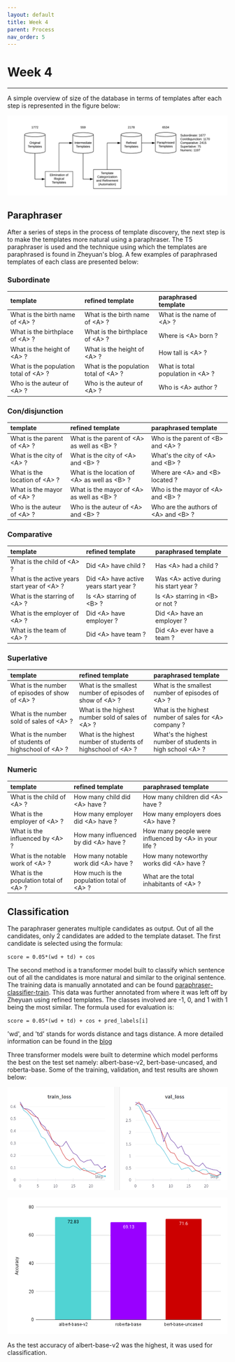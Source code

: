 ```yaml
---
layout: default
title: Week 4
parent: Process
nav_order: 5
---
```


# Week 4

---

A simple overview of size of the database in terms of templates after each step is represented in the figure below:

![](../../assets/images/Template_Update2.png)

## Paraphraser

After a series of steps in the process of template discovery, the next step is to make the templates more natural using a  paraphraser. The T5 paraphraser is used and the technique using which the templates are paraphrased is found in Zheyuan's blog. A few examples of paraphrased templates of each class are presented below:

### Subordinate
<div class="code-example" markdown="1">

|    template            | refined template        | paraphrased template   | 
|:-------------|:------------------|:------------------|
| What is the birth name of \<A> ?  | What is the birth name of \<A> ?  | What is the name of \<A> ? |
| What is the birthplace of \<A> ? | What is the birthplace of \<A> ?   | Where is \<A> born ? |
| What is the height of \<A> ?  | What is the height of \<A> ?  | How tall is \<A> ? |
| What is the population total of \<A> ? | What is the population total of \<A> ? | What is total population in \<A> ? | 
| Who is the auteur of \<A> ?  | Who is the auteur of \<A> ? | Who is \<A> author ? | 

</div>

### Con/disjunction
<div class="code-example" markdown="1">

|    template            | refined template        | paraphrased template   | 
|:-------------|:------------------|:------------------|
| What is the parent of \<A> ?  | What is the parent of \<A> as well as \<B> ?  | Who is the parent of \<B> and \<A> ? |
| What is the city of \<A> ? | What is the city of \<A> and \<B> ?   | What's the city of \<A> and \<B> ? |
| What is the location of \<A> ?  | What is the location of \<A> as well as \<B> ?  | Where are \<A> and \<B> located ? |
| What is the mayor of \<A> ? | What is the mayor of \<A> as well as \<B> ? | Who is the mayor of \<A> and \<B> ? | 
| Who is the auteur of \<A> ?  | Who is the auteur of \<A> and \<B> ? | Who are the authors of \<A> and \<B> ? | 

</div>

### Comparative
<div class="code-example" markdown="1">

|    template            | refined template        | paraphrased template   | 
|:-------------|:------------------|:------------------|
| What is the child of \<A> ?  | Did \<A> have child ?  | Has \<A> had a child ? |
| What is the active years start year of \<A> ? | Did \<A> have active years start year ?   | Was \<A> active during his start year ? |
| What is the starring of \<A> ? | Is \<A> starring of \<B> ?  | Is \<A> starring in \<B> or not ? |
| What is the employer of \<A> ? | Did \<A> have employer ? | Did \<A> have an employer ? | 
| What is the team of \<A> ? | Did \<A> have team ?  | Did \<A> ever have a team ? | 

</div>

### Superlative
<div class="code-example" markdown="1">

|    template            | refined template        | paraphrased template   | 
|:-------------|:------------------|:------------------|
| What is the number of episodes of show of \<A> ? | What is the smallest number of episodes of show of \<A> ?  | What is the smallest number of episodes of \<A> ? |
| What is the number sold of sales of \<A> ? | What is the highest number sold of sales of \<A> ?  | What is the highest number of sales for \<A> company ? |
| What is the number of students of highschool of \<A> ? | What is the highest number of students of highschool of \<A> ? | What's the highest number of students in high school \<A> ? |

</div>

### Numeric
<div class="code-example" markdown="1">

|    template            | refined template        | paraphrased template   | 
|:-------------|:------------------|:------------------|
| What is the child of \<A> ?  | How many child did \<A> have ?  | How many children did \<A> have ? |
| What is the employer of \<A> ? | How many employer did \<A> have ?  | How many employers does \<A> have ? |
| What is the influenced by \<A> ? | How many influenced by did \<A> have ?  | How many people were influenced by \<A> in your life ? |
| What is the notable work of \<A> ? | How many notable work did \<A> have ? | How many noteworthy works did \<A> have ? | 
| What is the population total of \<A> ? | How much is the population total of \<A> ? | What are the total inhabitants of \<A> ? | 

## Classification

The paraphraser generates multiple candidates as output. Out of all the candidates, only 2 candidates are added to the template dataset. The first candidate is selected using the formula:

```
score = 0.05*(wd + td) + cos
```

The second method is a transformer model built to classify which sentence out of all the candidates is more natural and similar to the original sentence. The training data is manually annotated and can be found [paraphraser-classifier-train](https://docs.google.com/document/d/1on4Cyxgq2EiwpebjvziNwPAoZpYjSsZENQ-bTZCtfiU). This data was further annotated from where it was left off by Zheyuan using refined templates. The classes involved are -1, 0, and 1 with 1 being the most similar. The formula used for evaluation is:

```
score = 0.05*(wd + td) + cos + pred_labels[i]
```

'wd', and 'td' stands for words distance and tags distance. A more detailed information can be found in the [blog](https://baiblanc.github.io/2020/08/03/GSOC-Week-Nine/)

Three transformer models were built to determine which model performs the best on the test set namely: albert-base-v2, bert-base-uncased, and roberta-base. Some of the training, validation, and test results are shown below:

![](../../assets/images/paraphraser_classifier_loss.png)

![](../../assets/images/paraphraser_classifier_test_accuracy.png)

As the test accuracy of albert-base-v2 was the highest, it was used for classification.
